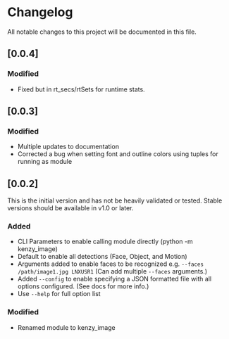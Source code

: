 # Changelog

All notable changes to this project will be documented in this file.

## [0.0.4]

### Modified

- Fixed but in rt_secs/rtSets for runtime stats.


## [0.0.3]

### Modified

- Multiple updates to documentation
- Corrected a bug when setting font and outline colors using tuples for running as module

## [0.0.2]

This is the initial version and has not be heavily validated or tested.  Stable versions should be available in v1.0 or later.

### Added

- CLI Parameters to enable calling module directly (python -m kenzy_image)
- Default to enable all detections (Face, Object, and Motion)
- Arguments added to enable faces to be recognized e.g. ```--faces /path/image1.jpg LNXUSR1```  (Can add multiple ```--faces``` arguments.)
- Added ```--config``` to enable specifying a JSON formatted file with all options configured.  (See docs for more info.)
- Use ```--help``` for full option list

### Modified

- Renamed module to kenzy_image